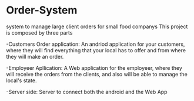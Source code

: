# Order-System
system to manage large client orders for small food companys
This project is composed by three parts

-Customers Order application:
An andriod application for your customers, where they will find everything that your local has to offer and from where they will make an order.

-Employeer Apllication:
A Web application for the employeer, where they will receive the orders from the clients, and also will be able to manage the local's state.

-Server side:
Server to connect both the android and the Web App

